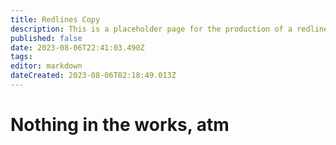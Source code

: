 ```yaml
---
title: Redlines Copy
description: This is a placeholder page for the production of a redline and new text document for delivering to authors for courtesy authorization.
published: false
date: 2023-08-06T22:41:03.490Z
tags: 
editor: markdown
dateCreated: 2023-08-06T02:18:49.013Z
---
```


# Nothing in the works, atm